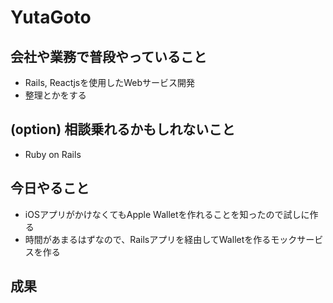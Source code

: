 # YutaGoto

## 会社や業務で普段やっていること

- Rails, Reactjsを使用したWebサービス開発
- 整理とかをする

## (option) 相談乗れるかもしれないこと

- Ruby on Rails

## 今日やること

- iOSアプリがかけなくてもApple Walletを作れることを知ったので試しに作る
- 時間があまるはずなので、Railsアプリを経由してWalletを作るモックサービスを作る

## 成果

